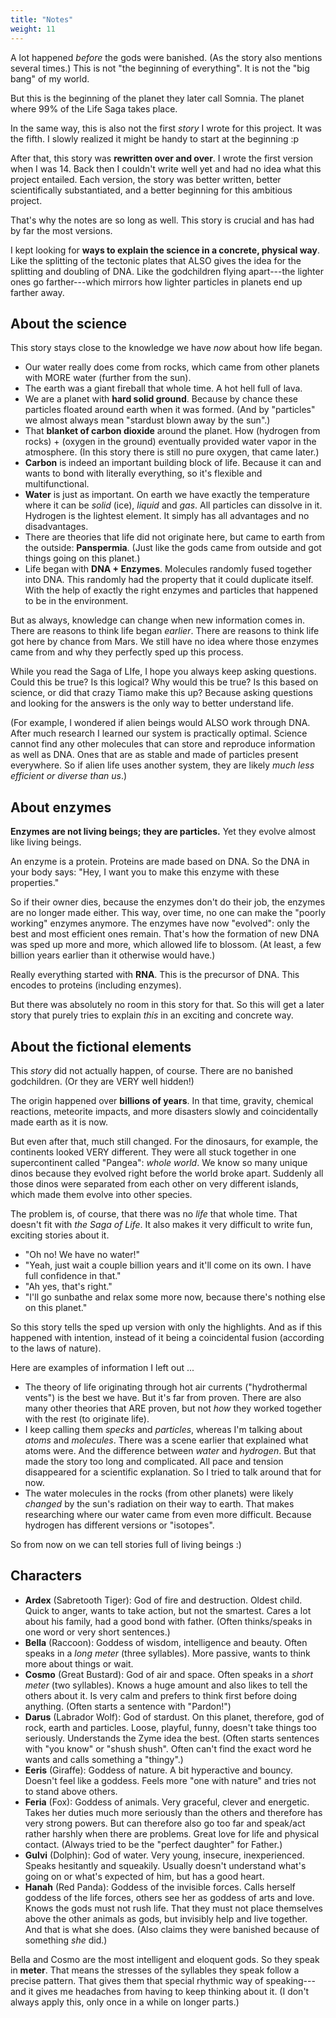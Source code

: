 ```yaml
---
title: "Notes"
weight: 11
---
```


A lot happened _before_ the gods were banished. (As the story also mentions several times.) This is not "the beginning of everything". It is not the "big bang" of my world.

But this is the beginning of the planet they later call Somnia. The planet where 99% of the Life Saga takes place.

In the same way, this is also not the first _story_ I wrote for this project. It was the fifth. I slowly realized it might be handy to start at the beginning :p

After that, this story was **rewritten over and over**. I wrote the first version when I was 14. Back then I couldn't write well yet and had no idea what this project entailed. Each version, the story was better written, better scientifically substantiated, and a better beginning for this ambitious project.

That's why the notes are so long as well. This story is crucial and has had by far the most versions.

I kept looking for **ways to explain the science in a concrete, physical way**. Like the splitting of the tectonic plates that ALSO gives the idea for the splitting and doubling of DNA. Like the godchildren flying apart---the lighter ones go farther---which mirrors how lighter particles in planets end up farther away.

## About the science
This story stays close to the knowledge we have _now_ about how life began.

* Our water really does come from rocks, which came from other planets with MORE water (further from the sun).
* The earth was a giant fireball that whole time. A hot hell full of lava.
* We are a planet with **hard solid ground**. Because by chance these particles floated around earth when it was formed. (And by "particles" we almost always mean "stardust blown away by the sun".)
* That **blanket of carbon dioxide** around the planet. How (hydrogen from rocks) + (oxygen in the ground) eventually provided water vapor in the atmosphere. (In this story there is still no pure oxygen, that came later.)
* **Carbon** is indeed an important building block of life. Because it can and wants to bond with literally everything, so it's flexible and multifunctional.
* **Water** is just as important. On earth we have exactly the temperature where it can be _solid_ (ice), _liquid_ and _gas_. All particles can dissolve in it. Hydrogen is the lightest element. It simply has all advantages and no disadvantages.
* There are theories that life did not originate here, but came to earth from the outside: **Panspermia**. (Just like the gods came from outside and got things going on this planet.)
* Life began with **DNA + Enzymes**. Molecules randomly fused together into DNA. This randomly had the property that it could duplicate itself. With the help of exactly the right enzymes and particles that happened to be in the environment.

But as always, knowledge can change when new information comes in. There are reasons to think life began _earlier_. There are reasons to think life got here by chance from Mars. We still have no idea where those enzymes came from and why they perfectly sped up this process.

While you read the Saga of LIfe, I hope you always keep asking questions. Could this be true? Is this logical? Why would this be true? Is this based on science, or did that crazy Tiamo make this up? Because asking questions and looking for the answers is the only way to better understand life.

(For example, I wondered if alien beings would ALSO work through DNA. After much research I learned our system is practically optimal. Science cannot find any other molecules that can store and reproduce information as well as DNA. Ones that are as stable and made of particles present everywhere. So if alien life uses another system, they are likely _much less efficient or diverse than us_.)

## About enzymes
**Enzymes are not living beings; they are particles.** Yet they evolve almost like living beings.

An enzyme is a protein. Proteins are made based on DNA. So the DNA in your body says: "Hey, I want you to make this enzyme with these properties."

So if their owner dies, because the enzymes don't do their job, the enzymes are no longer made either. This way, over time, no one can make the "poorly working" enzymes anymore. The enzymes have now "evolved": only the best and most efficient ones remain. That's how the formation of new DNA was sped up more and more, which allowed life to blossom. (At least, a few billion years earlier than it otherwise would have.)

Really everything started with **RNA**. This is the precursor of DNA. This encodes to proteins (including enzymes).

But there was absolutely no room in this story for that. So this will get a later story that purely tries to explain _this_ in an exciting and concrete way.

## About the fictional elements
This _story_ did not actually happen, of course. There are no banished godchildren. (Or they are VERY well hidden!)

The origin happened over **billions of years**. In that time, gravity, chemical reactions, meteorite impacts, and more disasters slowly and coincidentally made earth as it is now.

But even after that, much still changed. For the dinosaurs, for example, the continents looked VERY different. They were all stuck together in one supercontinent called "Pangea": _whole world_. We know so many unique dinos because they evolved right before the world broke apart. Suddenly all those dinos were separated from each other on very different islands, which made them evolve into other species.

The problem is, of course, that there was no _life_ that whole time. That doesn't fit with _the Saga of Life_. It also makes it very difficult to write fun, exciting stories about it.

* "Oh no! We have no water!"
* "Yeah, just wait a couple billion years and it'll come on its own. I have full confidence in that."
* "Ah yes, that's right."
* "I'll go sunbathe and relax some more now, because there's nothing else on this planet."

So this story tells the sped up version with only the highlights. And as if this happened with intention, instead of it being a coincidental fusion (according to the laws of nature).

Here are examples of information I left out ...

* The theory of life originating through hot air currents ("hydrothermal vents") is the best we have. But it's far from proven. There are also many other theories that ARE proven, but not _how_ they worked together with the rest (to originate life).
* I keep calling them _specks_ and _particles_, whereas I'm talking about _atoms_ and _molecules_. There was a scene earlier that explained what atoms were. And the difference between _water_ and _hydrogen_. But that made the story too long and complicated. All pace and tension disappeared for a scientific explanation. So I tried to talk around that for now.
* The water molecules in the rocks (from other planets) were likely _changed_ by the sun's radiation on their way to earth. That makes researching where our water came from even more difficult. Because hydrogen has different versions or "isotopes".

So from now on we can tell stories full of living beings :)

## Characters

* **Ardex** (Sabretooth Tiger): God of fire and destruction. Oldest child. Quick to anger, wants to take action, but not the smartest. Cares a lot about his family, had a good bond with father. (Often thinks/speaks in one word or very short sentences.)
* **Bella** (Raccoon): Goddess of wisdom, intelligence and beauty. Often speaks in a _long meter_ (three syllables). More passive, wants to think more about things or wait.
* **Cosmo** (Great Bustard): God of air and space. Often speaks in a _short meter_ (two syllables). Knows a huge amount and also likes to tell the others about it. Is very calm and prefers to think first before doing anything. (Often starts a sentence with "Pardon!")
* **Darus** (Labrador Wolf): God of stardust. On this planet, therefore, god of rock, earth and particles. Loose, playful, funny, doesn't take things too seriously. Understands the Zyme idea the best. (Often starts sentences with "you know" or "shush shush". Often can't find the exact word he wants and calls something a "thingy".)
* **Eeris** (Giraffe): Goddess of nature. A bit hyperactive and bouncy. Doesn't feel like a goddess. Feels more "one with nature" and tries not to stand above others.
* **Feria** (Fox): Goddess of animals. Very graceful, clever and energetic. Takes her duties much more seriously than the others and therefore has very strong powers. But can therefore also go too far and speak/act rather harshly when there are problems. Great love for life and physical contact. (Always tried to be the "perfect daughter" for Father.)
* **Gulvi** (Dolphin): God of water. Very young, insecure, inexperienced. Speaks hesitantly and squeakily. Usually doesn't understand what's going on or what's expected of him, but has a good heart.
* **Hanah** (Red Panda): Goddess of the invisible forces. Calls herself goddess of the life forces, others see her as goddess of arts and love. Knows the gods must not rush life. That they must not place themselves above the other animals as gods, but invisibly help and live together. And that is what she does. (Also claims they were banished because of something _she_ did.)

Bella and Cosmo are the most intelligent and eloquent gods. So they speak in **meter**. That means the stresses of the syllables they speak follow a precise pattern. That gives them that special rhythmic way of speaking---and it gives me headaches from having to keep thinking about it. (I don't always apply this, only once in a while on longer parts.)
